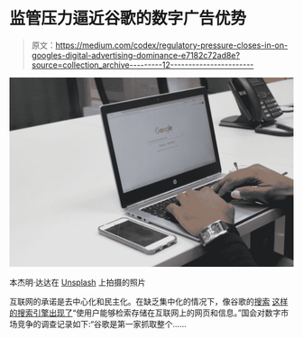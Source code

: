 # 监管压力逼近谷歌的数字广告优势

> 原文：<https://medium.com/codex/regulatory-pressure-closes-in-on-googles-digital-advertising-dominance-e7182c72ad8e?source=collection_archive---------12----------------------->

![](img/41615b489c50d1328203879fd3efcc81.png)

本杰明·达达在 [Unsplash](https://unsplash.com?utm_source=medium&utm_medium=referral) 上拍摄的照片

互联网的承诺是去中心化和民主化。在缺乏集中化的情况下，像谷歌的[搜索](/swlh/google-versus-we-the-people-96c96b1cdbf5) [这样的搜索引擎出现了](https://judiciary.house.gov/uploadedfiles/competition_in_digital_markets.pdf)“使用户能够检索存储在互联网上的网页和信息。”国会对数字市场竞争的调查记录如下:“谷歌是第一家抓取整个……
